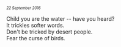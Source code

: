 <p style="margin:0; margin-top: -1.25rem">
  <em>
    <small><small>22 September 2016</small></small>
  </em>
</p>

Child you are the water -- have you heard?\
It trickles softer words.\
Don't be tricked by desert people.\
Fear the curse of birds.
